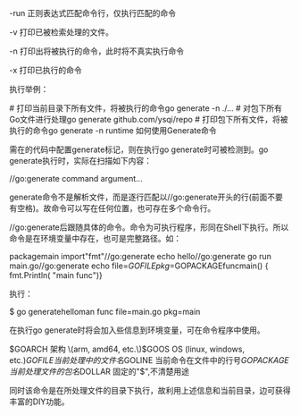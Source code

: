 -run 正则表达式匹配命令行，仅执行匹配的命令



-v 打印已被检索处理的文件。



-n 打印出将被执行的命令，此时将不真实执行命令



-x 打印已执行的命令



执行举例：



\# 打印当前目录下所有文件，将被执行的命令go generate -n ./... \# 对包下所有Go文件进行处理go generate github.com/ysqi/repo \# 打印包下所有文件，将被执行的命令go generate -n runtime 如何使用Generate命令



需在的代码中配置generate标记，则在执行go generate时可被检测到。go generate执行时，实际在扫描如下内容：



//go:generate command argument...



generate命令不是解析文件，而是逐行匹配以//go:generate开头的行\(前面不要有空格\)。故命令可以写在任何位置，也可存在多个命令行。



//go:generate后跟随具体的命令。命令为可执行程序，形同在Shell下执行。所以命令是在环境变量中存在，也可是完整路径。如：



packagemain import"fmt"//go:generate echo hello//go:generate go run main.go//go:generate echo file=$GOFILE pkg=$GOPACKAGEfuncmain\(\) { fmt.Println\( "main func"\)}



执行：



$ go generatehelloman func file=main.go pkg=main



在执行go generate时将会加入些信息到环境变量，可在命令程序中使用。



$GOARCH 架构 \(arm, amd64, etc.\)$GOOS OS \(linux, windows, etc.\)$GOFILE 当前处理中的文件名$GOLINE 当前命令在文件中的行号$GOPACKAGE 当前处理文件的包名$DOLLAR 固定的"$",不清楚用途



同时该命令是在所处理文件的目录下执行，故利用上述信息和当前目录，边可获得丰富的DIY功能。

